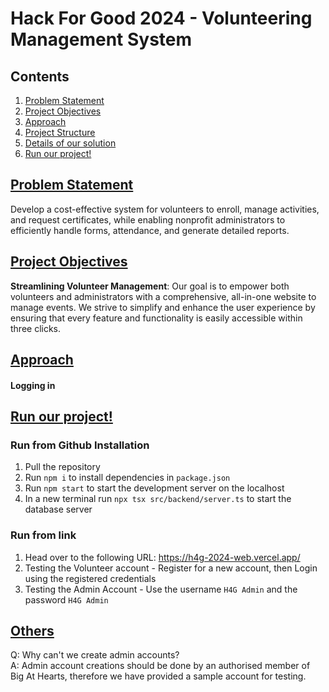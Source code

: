 # Hack For Good 2024 - Volunteering Management System 
## Contents
1. [Problem Statement](#problem-statement)
2. [Project Objectives](#project-objectives)
3. [Approach](#approach)
4. [Project Structure](#project-structure)
4. [Details of our solution](#project-details)
5. [Run our project!](#project-run)
## [Problem Statement](#problem-statement)
Develop a cost-effective system for volunteers to enroll, manage activities, and request certificates, while enabling nonprofit administrators to efficiently handle forms, attendance, and generate detailed reports.

## [Project Objectives](#project-objectives)
**Streamlining Volunteer Management**:
Our goal is to empower both volunteers and administrators
with a comprehensive, all-in-one website to manage events. We
strive to simplify and enhance the user experience by ensuring
that every feature and functionality is easily accessible within
three clicks.

## [Approach]()
#### Logging in



## [Run our project!]()
### Run from Github Installation
1. Pull the repository
2. Run ```npm i``` to install dependencies in ```package.json``` <br> 
3. Run ```npm start``` to start the development server on the localhost<br>
4. In a new terminal run ```npx tsx src/backend/server.ts``` to start the database server
### Run from link
1. Head over to the following URL: https://h4g-2024-web.vercel.app/
2. Testing the Volunteer account - Register for a new account, then Login using the registered credentials
3. Testing the Admin Account - Use the username ```H4G Admin``` and the password ```H4G Admin```

## [Others]()
Q: Why can't we create admin accounts? <br>
A: Admin account creations should be done by an authorised member of Big At Hearts, therefore we have provided a sample account for testing.
